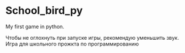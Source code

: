# School_bird_py
My first game in python.

Чтобы не оглохнуть при запуске игры, рекомендую уменьшить звук. Игра для школьного прожкта по программированию 
